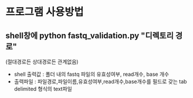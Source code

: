 프로그램 사용방법
===============
## shell창에 python fastq_validation.py "디렉토리 경로"<br>
(절대경로든 상대경로든 관계없음)

* shell 출력값 : 폴더 내의 fastq 파일의 유효성여부, read개수, base 개수<br>
* 출력파일 : 파일경로,파일이름,유효성여부,read개수,base개수를 필드로 갖는 tab delimited 형식의 text파일
